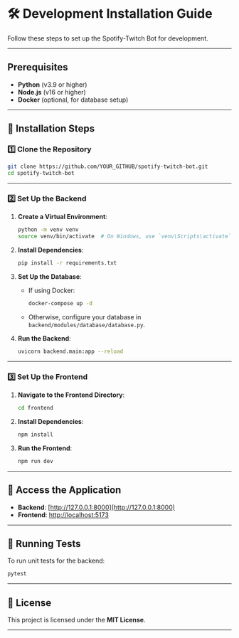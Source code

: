 # 🛠️ Development Installation Guide

Follow these steps to set up the Spotify-Twitch Bot for development.

---

## Prerequisites

- **Python** (v3.9 or higher)
- **Node.js** (v16 or higher)
- **Docker** (optional, for database setup)

---

## 🚀 Installation Steps

### 1️⃣ Clone the Repository
```bash
git clone https://github.com/YOUR_GITHUB/spotify-twitch-bot.git
cd spotify-twitch-bot
```

---

### 2️⃣ Set Up the Backend

1. **Create a Virtual Environment**:
   ```bash
   python -m venv venv
   source venv/bin/activate  # On Windows, use `venv\Scripts\activate`
   ```

2. **Install Dependencies**:
   ```bash
   pip install -r requirements.txt
   ```

3. **Set Up the Database**:
   - If using Docker:
     ```bash
     docker-compose up -d
     ```
   - Otherwise, configure your database in `backend/modules/database/database.py`.

4. **Run the Backend**:
   ```bash
   uvicorn backend.main:app --reload
   ```

---

### 3️⃣ Set Up the Frontend

1. **Navigate to the Frontend Directory**:
   ```bash
   cd frontend
   ```

2. **Install Dependencies**:
   ```bash
   npm install
   ```

3. **Run the Frontend**:
   ```bash
   npm run dev
   ```

---

## 🎯 Access the Application

- **Backend**: [http://127.0.0.1:8000](http://127.0.0.1:8000)
- **Frontend**: [http://localhost:5173](http://localhost:5173)

---

## 🧪 Running Tests

To run unit tests for the backend:

```bash
pytest
```

---

## 📜 License

This project is licensed under the **MIT License**.

---